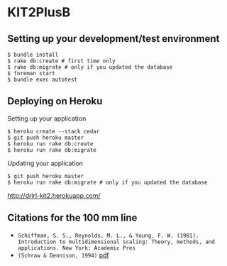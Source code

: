 KIT2PlusB
=========

## Setting up your development/test environment

```
$ bundle install
$ rake db:create # first time only
$ rake db:migrate # only if you updated the database
$ foreman start
$ bundle exec autotest
```

## Deploying on Heroku

Setting up your application
```
$ heroku create --stack cedar
$ git push heroku master
$ heroku run rake db:create
$ heroku run rake db:migrate
```

Updating your application
```
$ git push heroku master
$ heroku run rake db:migrate # only if you updated the database
```

http://drlrl-kit2.herokuapp.com/

## Citations for the 100 mm line
- `Schiffman, S. S., Reynolds, M. L., & Young, F. W. (1981). Introduction to multidimensional scaling: Theory, methods, and applications. New York: Academic Pres`
- `(Schraw & Dennison, 1994)` [pdf](http://wiki.biologyscholars.org/@api/deki/files/99/=Schraw1994.pdf)